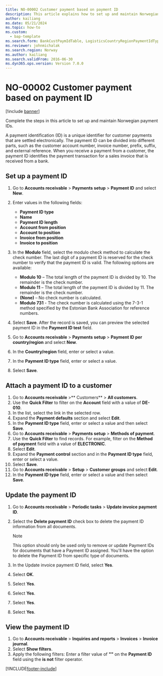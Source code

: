 ```yaml
--- 
title: NO-00002 Customer payment based on payment ID
description: This article explains how to set up and maintain Norwegian payment IDs. 
author: kailiang
ms.date: 05/21/2024
ms.topic: how-to 
ms.custom: 
  - bap-template 
ms.search.form: BankCustPaymIdTable, LogisticsCountryRegionPaymentIdType_NO, CustTable, CustPaymMode, CustGroup,  CustInvoiceJournal   
ms.reviewer: johnmichalak
ms.search.region: Norway
ms.author: kailiang
ms.search.validFrom: 2016-06-30 
ms.dyn365.ops.version: Version 7.0.0 
---
```


# NO-00002 Customer payment based on payment ID

[!include [banner](../../includes/banner.md)]

Complete the steps in this article to set up and maintain Norwegian payment IDs. 

A payment identification (ID) is a unique identifier for customer payments that are settled electronically. The payment ID can be divided into different parts, such as the customer account number, invoice number, prefix, suffix, and external reference. When you receive a payment from a customer, the payment ID identifies the payment transaction for a sales invoice that is received from a bank.

## Set up a payment ID
1. Go to **Accounts receivable** > **Payments setup** > **Payment ID** and select **New**.
2. Enter values in the following fields:

   - **Payment ID type**
   - **Name**
   - **Payment ID length**
   - **Account from position**
   - **Account to position**
   - **Invoice from position**
   - **Invoice to position** 

3. In the **Modulo** field, select the modulo check method to calculate the check number. The last digit of a payment ID is reserved for the check number to verify that the payment ID is valid. The following options are available:

   - **Modulo 10** – The total length of the payment ID is divided by 10. The remainder is the check number.
   - **Modulo 11** – The total length of the payment ID is divided by 11. The remainder is the check number.
   - **(None)** – No check number is calculated.
   - **Modulo 731** - The check number is calculated using the 7-3-1 method specified by the Estonian Bank Association for reference numbers.

4. Select **Save**. After the record is saved, you can preview the selected payment ID in the **Payment ID test** field.
5. Go to **Accounts receivable** > **Payments setup** > **Payment ID per country/region** and select **New**.
6. In the **Country/region** field, enter or select a value.
7. In the **Payment ID type** field, enter or select a value.
8. Select **Save**.

## Attach a payment ID to a customer
1. Go to **Accounts receivable** >** Customers** > **All customers**.
2. Use the **Quick Filter** to filter on the **Account** field with a value of **DE-010**.
3. In the list, select the link in the selected row.
4. Expand the **Payment defaults** section and select **Edit**.
5. In the **Payment ID type** field, enter or select a value and then select **Save**.
6. Go to **Accounts receivable** > **Payments setup** > **Methods of payment**.
7. Use the **Quick Filter** to find records. For example, filter on the **Method of payment** field with a value of **ELECTRONIC**.
8. Select **Edit**.
9. Expand the **Payment control** section and in the **Payment ID type** field, enter or select a value.
10. Select **Save**.
11. Go to **Accounts receivable** > **Setup** > **Customer groups** and select **Edit**.
12. In the **Payment ID type** field, enter or select a value and then select **Save**.

## Update the payment ID
1. Go to **Accounts receivable** > **Periodic tasks** > **Update invoice payment ID**.
2. Select the **Delete payment ID** check box to delete the payment ID information from all documents.

    > [!NOTE]
    > This option should only be used only to remove or update Payment IDs for documents that have a Payment ID assigned. You'll have the option to delete the Payment ID from specific type of documents.  

3. In the Update invoice payment ID field, select **Yes**.
4. Select **OK**.
5. Select **Yes**.
6. Select **Yes**.
7. Select **Yes**.
8. Select **Yes**.

## View the payment ID
1. Go to **Accounts receivable** > **Inquiries and reports** > **Invoices** > **Invoice journal**.
2. Select **Show filters**.
3. Apply the following filters: Enter a filter value of **""** on the **Payment ID** field using the **is not** filter operator.



[!INCLUDE[footer-include](../../../includes/footer-banner.md)]
